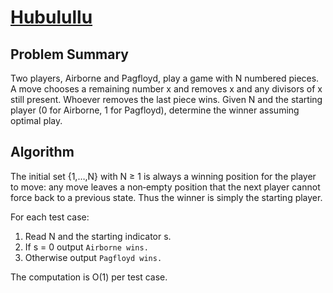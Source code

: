 # [Hubulullu](https://www.spoj.com/problems/HUBULLU)

## Problem Summary
Two players, Airborne and Pagfloyd, play a game with N numbered pieces. A move chooses a remaining number x and removes x and any divisors of x still present. Whoever removes the last piece wins. Given N and the starting player (0 for Airborne, 1 for Pagfloyd), determine the winner assuming optimal play.

## Algorithm
The initial set {1,…,N} with N ≥ 1 is always a winning position for the player to move: any move leaves a non‑empty position that the next player cannot force back to a previous state. Thus the winner is simply the starting player.

For each test case:
1. Read N and the starting indicator s.
2. If s = 0 output `Airborne wins.`
3. Otherwise output `Pagfloyd wins.`

The computation is O(1) per test case.
